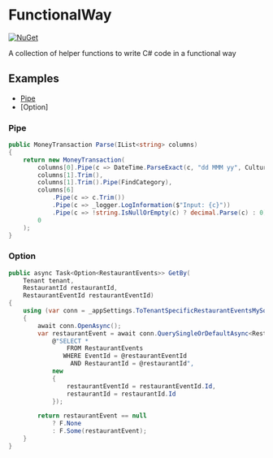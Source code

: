 # FunctionalWay

[![NuGet](https://img.shields.io/nuget/v/FunctionalWay.svg?maxAge=3600)](https://www.nuget.org/packages/FunctionalWay/)

A collection of helper functions to write C# code in a functional way

## Examples

* [Pipe](#pipe)
* [Option<T>]

### Pipe

```csharp
public MoneyTransaction Parse(IList<string> columns)
{
    return new MoneyTransaction(
        columns[0].Pipe(c => DateTime.ParseExact(c, "dd MMM yy", CultureInfo.InvariantCulture)),
        columns[1].Trim(),
        columns[1].Trim().Pipe(FindCategory),
        columns[6]
            .Pipe(c => c.Trim())
            .Pipe(c => _logger.LogInformation($"Input: {c}"))
            .Pipe(c => !string.IsNullOrEmpty(c) ? decimal.Parse(c) : 0),
        0
    );
}
```

### Option<T>

```csharp
public async Task<Option<RestaurantEvents>> GetBy(
    Tenant tenant,
    RestaurantId restaurantId,
    RestaurantEventId restaurantEventId)
{
    using (var conn = _appSettings.ToTenantSpecificRestaurantEventsMySqlConnection(tenant))
    {
        await conn.OpenAsync();
        var restaurantEvent = await conn.QuerySingleOrDefaultAsync<RestaurantEvents>(
            @"SELECT *
                FROM RestaurantEvents
               WHERE EventId = @restaurantEventId
                 AND RestaurantId = @restaurantId",
            new
            {
                restaurantEventId = restaurantEventId.Id,
                restaurantId = restaurantId.Id
            });

        return restaurantEvent == null
            ? F.None
            : F.Some(restaurantEvent);
    }
}

```

